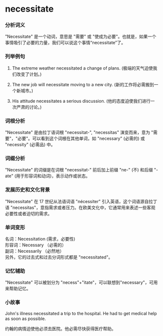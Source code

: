 # necessitate

### 分析词义

  

"Necessitate" 是一个动词，意思是 "需要" 或 "使成为必要"。也就是，如果一个事情吸引了必要的力量，我们可以说这个事情“necessitate”了。

  

### 列举例句

  

1.  The extreme weather necessitated a change of plans. (极端的天气迫使我们改变了计划。)
    
      
    
2.  The new job will necessitate moving to a new city. (新的工作将必需搬到一个新城市。)
    
      
    
3.  His attitude necessitates a serious discussion. (他的态度迫使我们进行一次严肃的讨论。)
    
      
    

  

### 词根分析

  

"Necessitate" 是由拉丁语词根 "necessitat-", "necessitas" 演变而来，意为 "需要"，"必要"。可以看到这个词根在其他单词，如 "necessary" (必需的) 或 "necessity" (必需品) 中。

  

### 词缀分析

  

"Necessitate" 的词缀是在词根 "necessitat-" 前后加上前缀 "ne-" (不) 和后缀 "-ate" (用于形容词和动词)，表示动作或状态。

  

### 发展历史和文化背景

  

"Necessitate" 在 17 世纪从法语词语 "nécessiter" 引入英语，这个词语源自拉丁语 "necessitas"，意指需求或者压力。在欧美文化中，它通常用来表述一些客观必要性或者迫切的需求。

  

### 单词变形

  

名词：Necessitation (需求，必要性)  
形容词：Necessary （必需的）  
副词：Necessarily （必然地）  
另外，它的过去式和过去分词形式都是 "necessitated"。

  

### 记忆辅助

  

"Necessitate" 可以被划分为 "necess"+"itate"，可以联想到"necessary"，可用来帮助记忆。

  

### 小故事

  

John's illness necessitated a trip to the hospital. He had to get medical help as soon as possible.

  

约翰的病情迫使他必须去医院。他必需尽快获得医疗帮助。
